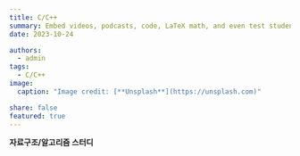 ```yaml
---
title: C/C++
summary: Embed videos, podcasts, code, LaTeX math, and even test students!
date: 2023-10-24

authors:
  - admin
tags:
  - C/C++
image:
  caption: "Image credit: [**Unsplash**](https://unsplash.com)"

share: false
featured: true
---
```



**자료구조/알고리즘 스터디**

